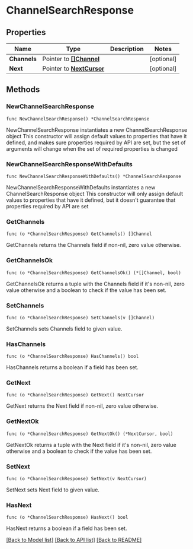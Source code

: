 # ChannelSearchResponse

## Properties

Name | Type | Description | Notes
------------ | ------------- | ------------- | -------------
**Channels** | Pointer to [**[]Channel**](Channel.md) |  | [optional] 
**Next** | Pointer to [**NextCursor**](NextCursor.md) |  | [optional] 

## Methods

### NewChannelSearchResponse

`func NewChannelSearchResponse() *ChannelSearchResponse`

NewChannelSearchResponse instantiates a new ChannelSearchResponse object
This constructor will assign default values to properties that have it defined,
and makes sure properties required by API are set, but the set of arguments
will change when the set of required properties is changed

### NewChannelSearchResponseWithDefaults

`func NewChannelSearchResponseWithDefaults() *ChannelSearchResponse`

NewChannelSearchResponseWithDefaults instantiates a new ChannelSearchResponse object
This constructor will only assign default values to properties that have it defined,
but it doesn't guarantee that properties required by API are set

### GetChannels

`func (o *ChannelSearchResponse) GetChannels() []Channel`

GetChannels returns the Channels field if non-nil, zero value otherwise.

### GetChannelsOk

`func (o *ChannelSearchResponse) GetChannelsOk() (*[]Channel, bool)`

GetChannelsOk returns a tuple with the Channels field if it's non-nil, zero value otherwise
and a boolean to check if the value has been set.

### SetChannels

`func (o *ChannelSearchResponse) SetChannels(v []Channel)`

SetChannels sets Channels field to given value.

### HasChannels

`func (o *ChannelSearchResponse) HasChannels() bool`

HasChannels returns a boolean if a field has been set.

### GetNext

`func (o *ChannelSearchResponse) GetNext() NextCursor`

GetNext returns the Next field if non-nil, zero value otherwise.

### GetNextOk

`func (o *ChannelSearchResponse) GetNextOk() (*NextCursor, bool)`

GetNextOk returns a tuple with the Next field if it's non-nil, zero value otherwise
and a boolean to check if the value has been set.

### SetNext

`func (o *ChannelSearchResponse) SetNext(v NextCursor)`

SetNext sets Next field to given value.

### HasNext

`func (o *ChannelSearchResponse) HasNext() bool`

HasNext returns a boolean if a field has been set.


[[Back to Model list]](../README.md#documentation-for-models) [[Back to API list]](../README.md#documentation-for-api-endpoints) [[Back to README]](../README.md)



